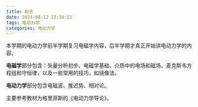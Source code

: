 ```yaml
---
title: 前言
date: 2024-08-12 22:34:22
tags: 电动力学
categories: 电动力学
---
```

本学期的电动力学前半学期复习电磁学内容，后半学期才真正开始讲电动力学的内容。

**电磁学**部分包含：矢量分析初步、电磁学基础、介质中的电场和磁场、麦克斯韦方程组和守恒律，以及一些常用的技巧，如镜像法。

**电动力学**部分包含电磁波、推迟势、相对论。

主要参考教材为格里菲斯的《电动力学导论》。
